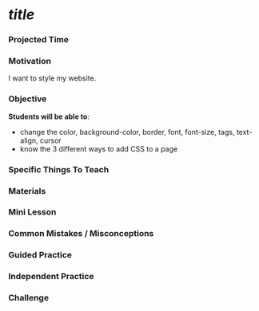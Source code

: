 # ___title___

### Projected Time


### Motivation
I want to style my website.


### Objective
**Students will be able to**:
- change the color, background-color, border, font, font-size, tags, text-align, cursor
- know the 3 different ways to add CSS to a page


### Specific Things To Teach


### Materials


### Mini Lesson


### Common Mistakes / Misconceptions


### Guided Practice


### Independent Practice


### Challenge
